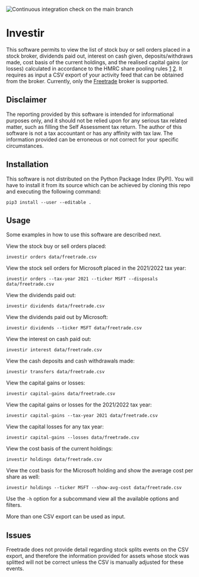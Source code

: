 ![Continuous integration check on the main branch](https://github.com/tacgomes/investir/actions/workflows/ci.yml/badge.svg)

# Investir

This software permits to view the list of stock buy or sell orders
placed in a stock broker, dividends paid out, interest on cash given,
deposits/withdraws made, cost basis of the current holdings, and the
realised capital gains (or losses) calculated in accordance to the HMRC
share pooling rules [1] [2]. It requires as input a CSV export of your
activity feed that can be obtained from the broker. Currently, only the
[Freetrade] broker is supported.

## Disclaimer

The reporting provided by this software is intended for informational
purposes only, and it should not be relied upon for any serious tax
related matter, such as filling the Self Assessment tax return. The
author of this software is not a tax accountant or has any affinity with
tax law. The information provided can be erroneous or not correct for
your specific circumstances.

## Installation

This software is not distributed on the Python Package Index (PyPI). You
will have to install it from its source which can be achieved by cloning
this repo and executing the following command:

    pip3 install --user --editable .

## Usage

Some examples in how to use this software are described next.

View the stock buy or sell orders placed:

    investir orders data/freetrade.csv

View the stock sell orders for Microsoft placed in the 2021/2022 tax
year:

    investir orders --tax-year 2021 --ticker MSFT --disposals data/freetrade.csv

View the dividends paid out:

    investir dividends data/freetrade.csv

View the dividends paid out by Microsoft:

    investir dividends --ticker MSFT data/freetrade.csv

View the interest on cash paid out:

    investir interest data/freetrade.csv

View the cash deposits and cash withdrawals made:

    investir transfers data/freetrade.csv

View the capital gains or losses:

    investir capital-gains data/freetrade.csv

View the capital gains or losses for the 2021/2022 tax year:

    investir capital-gains --tax-year 2021 data/freetrade.csv

View the capital losses for any tax year:

    investir capital-gains --losses data/freetrade.csv

View the cost basis of the current holdings:

    investir holdings data/freetrade.csv

View the cost basis for the Microsoft holding and show the average cost
per share as well:

    investir holdings --ticker MSFT --show-avg-cost data/freetrade.csv

Use the `-h` option for a subcommand view all the available options and
filters.

More than one CSV export can be used as input.

## Issues

Freetrade does not provide detail regarding stock splits events on the
CSV export, and therefore the information provided for assets whose
stock was splitted will not be correct unless the CSV is manually
adjusted for these events.

[Freetrade]: https://freetrade.io/
[1]: https://www.gov.uk/government/publications/shares-and-capital-gains-tax-hs284-self-assessment-helpsheet/hs284-shares-and-capital-gains-tax-2023#rule
[2]: https://www.gov.uk/hmrc-internal-manuals/capital-gains-manual/cg51560
